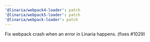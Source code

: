 ```yaml
---
'@linaria/webpack4-loader': patch
'@linaria/webpack5-loader': patch
'@linaria/webpack-loader': patch
---
```


Fix webpack crash when an error in Linaria happens. (fixes #1029)
